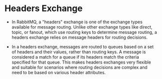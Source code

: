 # Headers Exchange

* In RabbitMQ, a "headers" exchange is one of the exchange types available for message routing. 
Unlike other exchange types like direct, topic, or fanout, which use routing keys to determine message routing,
a headers exchange relies on message headers for routing decisions.

* In a headers exchange, messages are routed to queues based on a set of headers and their values, rather than routing keys. 
A message is considered a match for a queue if its headers match the criteria specified for that queue. 
This makes headers exchanges very flexible and suitable for scenarios where routing decisions are complex 
and need to be based on various header attributes.
